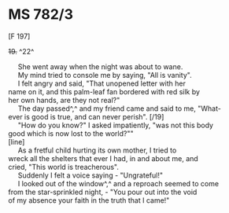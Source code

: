 # MS 782/3

[F 197]

~~19.~~ ^22^ 

&nbsp;&nbsp;&nbsp;&nbsp;&nbsp;She went away when the night was about to wane. \
&nbsp;&nbsp;&nbsp;&nbsp;&nbsp;My mind tried to console me by saying, "All is vanity". \
&nbsp;&nbsp;&nbsp;&nbsp;&nbsp;I felt angry and said, "That unopened letter with her \
name on it, and this palm-leaf fan bordered with red silk by \
her own hands, are they not real?" \
&nbsp;&nbsp;&nbsp;&nbsp;&nbsp;The day passed^,^ and my friend came and said to me, "What- \
ever is good is true, and can never perish". [/19] \
&nbsp;&nbsp;&nbsp;&nbsp;&nbsp;"How do you know?" I asked impatiently, "was not this body \
good which is now lost to the world?"" \
[line] \
&nbsp;&nbsp;&nbsp;&nbsp;&nbsp;As a fretful child
hurting its own mother, I tried to \
wreck all the shelters that ever I had, in and about me, and \
cried, "This world is treacherous". \
&nbsp;&nbsp;&nbsp;&nbsp;&nbsp;Suddenly I felt a voice saying - "Ungrateful!" \
&nbsp;&nbsp;&nbsp;&nbsp;&nbsp;I looked out of the window^,^ and a reproach seemed to come \
from the star-sprinkled night, - "You pour out into the void \
of my absence your faith in the truth that I came!"
